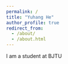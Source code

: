 ```yaml
---
permalink: /
title: "Yuhang He"
author_profile: true
redirect_from: 
  - /about/
  - /about.html
---
```


I am a student at BJTU
